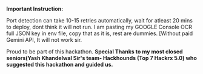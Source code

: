 **Important Instruction:**

Port detection can take 10-15 retries automatically, wait for atleast 20 mins to deploy, dont think it will not run.
I am pasting my GOOGLE Console OCR full JSON key in env file, copy that as it is, rest are dummies. [Without paid Gemini API, It will not work sir.

Proud to be part of this hackathon.
**Special Thanks to my most closed seniors(Yash Khandelwal Sir's team- Hackhounds (Top 7 Hackrx 5.0) who suggested this hackathon and guided us.**


